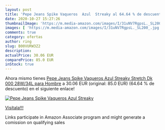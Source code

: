 ```yaml
---
layout: post
title: 'Pepe Jeans Spike Vaqueros  Azul  Streaky al 64.64 % de descuento'
date: 2020-10-27 15:27:26
thumbnailImage: 'https://m.media-amazon.com/images/I/31uNV7RgpsL._SL200_.jpg'
images: [ 'https://m.media-amazon.com/images/I/31uNV7RgpsL._SL200_.jpg' ]
comments: true
category: ofertas
author: ring
slug: B00VURW3Z2
description:
actualPrice: 30.06 EUR
comparePrice: 85.0 EUR
inStock: true
---
```


Ahora mismo tienes [Pepe Jeans Spike Vaqueros  Azul  Streaky Stretch Dk 000   28W/34L para Hombre](https://www.amazon.es/dp/B00VURW3Z2/?tag=tolees-21) a 30.06 EUR (original: 85.0 EUR) (64.64 %  de descuento) en el siguiente enlace!

[![Pepe Jeans Spike Vaqueros  Azul  Streaky](https://m.media-amazon.com/images/I/31uNV7RgpsL._SL200_.jpg)](https://www.amazon.es/dp/B00VURW3Z2/?tag=tolees-21)

[Visítala!!!](https://www.amazon.es/dp/B00VURW3Z2/?tag=tolees-21)

Links participate in Amazon Associate program and might generate a comission on qualifying sales
